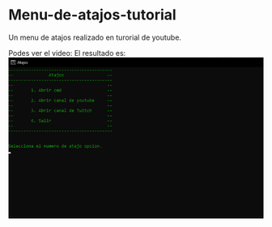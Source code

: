 # Menu-de-atajos-tutorial
Un menu de atajos realizado en turorial de youtube.

Podes ver el video:
El resultado es:
<img src="https://github.com/Shinigamy19/Menu-de-atajos-tutorial/blob/main/Menu%20Batch.png">

